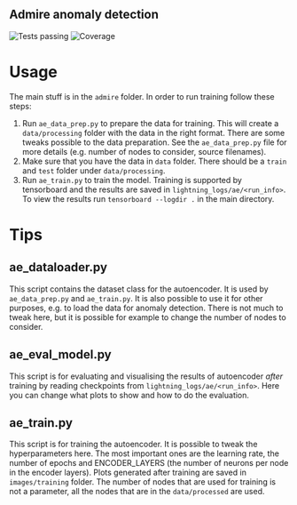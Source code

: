 ## Admire anomaly detection
![Tests passing](https://gitlab.pcss.pl/deti/data-science/admire/admire-anomalydetection/badges/CNN_one_node/pipeline.svg)
![Coverage](https://gitlab.pcss.pl/deti/data-science/admire/admire-anomalydetection/badges/CNN_one_node/coverage.svg)


# Usage
The main stuff is in the `admire` folder. In order to run training follow these steps:
1. Run `ae_data_prep.py` to prepare the data for training. This will create a `data/processing` folder with the data in the right format.
    There are some tweaks possible to the data preparation. See the `ae_data_prep.py` file for more details (e.g. number of nodes to consider, source filenames).
1. Make sure that you have the data in `data` folder. There should be a `train` and `test` folder under `data/processing`.
1. Run `ae_train.py` to train the model. Training is supported by tensorboard and the results are saved in `lightning_logs/ae/<run_info>`. To view the results run `tensorboard --logdir .` in the main directory.

# Tips

## ae_dataloader.py
This script contains the dataset class for the autoencoder. It is used by `ae_data_prep.py` and `ae_train.py`. It is also possible to use it for other purposes, e.g. to load the data for anomaly detection.
There is not much to tweak here, but it is possible for example to change the number of nodes to consider.

## ae_eval_model.py
This script is for evaluating and visualising the results of autoencoder *after* training by reading checkpoints from `lightning_logs/ae/<run_info>`. 
Here you can change what plots to show and how to do the evaluation.

## ae_train.py
This script is for training the autoencoder. It is possible to tweak the hyperparameters here. The most important ones are the learning rate, the number of epochs and ENCODER_LAYERS (the number of neurons per node in the encoder layers).
Plots generated after training are saved in `images/training` folder. The number of nodes that are used for training is not a parameter, all the nodes that are in the `data/processed` are used.
